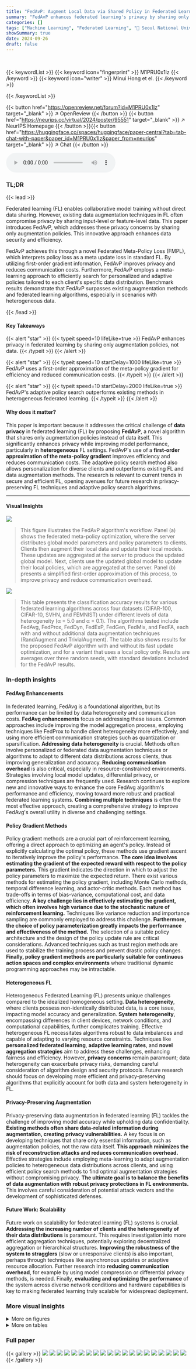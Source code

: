 ```yaml
---
title: "FedAvP: Augment Local Data via Shared Policy in Federated Learning"
summary: "FedAvP enhances federated learning's privacy by sharing only augmentation policies, improving performance in diverse settings."
categories: []
tags: ["Machine Learning", "Federated Learning", "🏢 Seoul National University",]
showSummary: true
date: 2024-09-26
draft: false
---
```


<br>

{{< keywordList >}}
{{< keyword icon="fingerprint" >}} M1PRU0x1Iz {{< /keyword >}}
{{< keyword icon="writer" >}} Minui Hong et el. {{< /keyword >}}
 
{{< /keywordList >}}

{{< button href="https://openreview.net/forum?id=M1PRU0x1Iz" target="_blank" >}}
↗ OpenReview
{{< /button >}}
{{< button href="https://neurips.cc/virtual/2024/poster/95551" target="_blank" >}}
↗ NeurIPS Homepage
{{< /button >}}{{< button href="https://huggingface.co/spaces/huggingface/paper-central?tab=tab-chat-with-paper&paper_id=M1PRU0x1Iz&paper_from=neurips" target="_blank" >}}
↗ Chat
{{< /button >}}



<audio controls>
    <source src="https://ai-paper-reviewer.com/M1PRU0x1Iz/podcast.wav" type="audio/wav">
    Your browser does not support the audio element.
</audio>


### TL;DR


{{< lead >}}

Federated learning (FL) enables collaborative model training without direct data sharing. However, existing data augmentation techniques in FL often compromise privacy by sharing input-level or feature-level data. This paper introduces FedAvP, which addresses these privacy concerns by sharing only augmentation policies.  This innovative approach enhances data security and efficiency. 

FedAvP achieves this through a novel Federated Meta-Policy Loss (FMPL), which interprets policy loss as a meta update loss in standard FL. By utilizing first-order gradient information, FedAvP improves privacy and reduces communication costs. Furthermore, FedAvP employs a meta-learning approach to efficiently search for personalized and adaptive policies tailored to each client's specific data distribution. Benchmark results demonstrate that FedAvP surpasses existing augmentation methods and federated learning algorithms, especially in scenarios with heterogeneous data.

{{< /lead >}}


#### Key Takeaways

{{< alert "star" >}}
{{< typeit speed=10 lifeLike=true >}} FedAvP enhances privacy in federated learning by sharing only augmentation policies, not data. {{< /typeit >}}
{{< /alert >}}

{{< alert "star" >}}
{{< typeit speed=10 startDelay=1000 lifeLike=true >}} FedAvP uses a first-order approximation of the meta-policy gradient for efficiency and reduced communication costs. {{< /typeit >}}
{{< /alert >}}

{{< alert "star" >}}
{{< typeit speed=10 startDelay=2000 lifeLike=true >}} FedAvP's adaptive policy search outperforms existing methods in heterogeneous federated learning. {{< /typeit >}}
{{< /alert >}}

#### Why does it matter?
This paper is important because it addresses the critical challenge of **data privacy** in federated learning (FL) by proposing **FedAvP**, a novel algorithm that shares only augmentation policies instead of data itself. This significantly enhances privacy while improving model performance, particularly in **heterogeneous** FL settings. FedAvP's use of a **first-order approximation of the meta-policy gradient** improves efficiency and reduces communication costs. The adaptive policy search method also allows personalization for diverse clients and outperforms existing FL and data augmentation methods.  The research is relevant to current trends in secure and efficient FL, opening avenues for future research in privacy-preserving FL techniques and adaptive policy search algorithms.

------
#### Visual Insights



![](https://ai-paper-reviewer.com/M1PRU0x1Iz/figures_3_1.jpg)

> This figure illustrates the FedAvP algorithm's workflow.  Panel (a) shows the federated meta-policy optimization, where the server distributes global model parameters and policy parameters to clients. Clients then augment their local data and update their local models. These updates are aggregated at the server to produce the updated global model. Next, clients use the updated global model to update their local policies, which are aggregated at the server. Panel (b) presents a simplified first-order approximation of this process, to improve privacy and reduce communication overhead.





![](https://ai-paper-reviewer.com/M1PRU0x1Iz/tables_6_1.jpg)

> This table presents the classification accuracy results for various federated learning algorithms across four datasets (CIFAR-100, CIFAR-10, SVHN, and FEMNIST) under different levels of data heterogeneity (α = 5.0 and α = 0.1).  The algorithms tested include FedAvg, FedProx, FedDyn, FedExP, FedGen, FedMix, and FedFA, each with and without additional data augmentation techniques (RandAugment and TrivialAugment).  The table also shows results for the proposed FedAvP algorithm with and without its fast update optimization, and for a variant that uses a local policy only.  Results are averages over three random seeds, with standard deviations included for the FedAvP results.





### In-depth insights


#### FedAvg Enhancements
In federated learning, FedAvg is a foundational algorithm, but its performance can be limited by data heterogeneity and communication costs.  **FedAvg enhancements** focus on addressing these issues.  Common approaches include improving the model aggregation process, employing techniques like FedProx to handle client heterogeneity more effectively, and using more efficient communication strategies such as quantization or sparsification.  **Addressing data heterogeneity** is crucial. Methods often involve personalized or federated data augmentation techniques or algorithms to adapt to different data distributions across clients, thus improving generalization and accuracy.  **Reducing communication overhead** is also critical, especially in resource-constrained environments.  Strategies involving local model updates, differential privacy, or compression techniques are frequently used.  Research continues to explore new and innovative ways to enhance the core FedAvg algorithm's performance and efficiency, moving toward more robust and practical federated learning systems. **Combining multiple techniques** is often the most effective approach, creating a comprehensive strategy to improve FedAvg's overall utility in diverse and challenging settings.

#### Policy Gradient Methods
Policy gradient methods are a crucial part of reinforcement learning, offering a direct approach to optimizing an agent's policy.  Instead of explicitly calculating the optimal policy, these methods use gradient ascent to iteratively improve the policy's performance. **The core idea involves estimating the gradient of the expected reward with respect to the policy parameters.**  This gradient indicates the direction in which to adjust the policy parameters to maximize the expected return. There exist various methods for estimating the policy gradient, including Monte Carlo methods, temporal difference learning, and actor-critic methods. Each method has trade-offs in terms of bias-variance, computational cost, and data efficiency.  **A key challenge lies in effectively estimating the gradient, which often involves high variance due to the stochastic nature of reinforcement learning.**  Techniques like variance reduction and importance sampling are commonly employed to address this challenge.  **Furthermore, the choice of policy parameterization greatly impacts the performance and effectiveness of the method.** The selection of a suitable policy architecture and the design of the policy update rule are critical considerations. Advanced techniques such as trust region methods are used to stabilize the training process and prevent drastic policy changes. **Finally, policy gradient methods are particularly suitable for continuous action spaces and complex environments** where traditional dynamic programming approaches may be intractable.

#### Heterogeneous FL
Heterogeneous Federated Learning (FL) presents unique challenges compared to the idealized homogeneous setting.  **Data heterogeneity**, where clients possess non-identically distributed data, is a core issue, impacting model accuracy and generalization. **System heterogeneity**, encompassing differences in client devices, network conditions, and computational capabilities, further complicates training.  Effective heterogeneous FL necessitates algorithms robust to data imbalances and capable of adapting to varying resource constraints. Techniques like **personalized federated learning**, **adaptive learning rates**, and **novel aggregation strategies** aim to address these challenges, enhancing fairness and efficiency.  However, **privacy concerns** remain paramount; data heterogeneity can exacerbate privacy risks, demanding careful consideration of algorithm design and security protocols.  Future research should focus on developing more efficient and privacy-preserving algorithms that explicitly account for both data and system heterogeneity in FL.

#### Privacy-Preserving Augmentation
Privacy-preserving data augmentation in federated learning (FL) tackles the challenge of improving model accuracy while upholding data confidentiality.  **Existing methods often share data-related information during augmentation, creating privacy vulnerabilities.** A key focus is on developing techniques that share only essential information, such as augmentation policies, not the raw data itself.  **This approach minimizes the risk of reconstruction attacks and reduces communication overhead.**  Effective strategies include employing meta-learning to adapt augmentation policies to heterogeneous data distributions across clients, and using efficient policy search methods to find optimal augmentation strategies without compromising privacy.  **The ultimate goal is to balance the benefits of data augmentation with robust privacy protections in FL environments.**  This involves careful consideration of potential attack vectors and the development of sophisticated defenses.

#### Future Work: Scalability
Future work on scalability for federated learning (FL) systems is crucial.  **Addressing the increasing number of clients and the heterogeneity of their data distributions** is paramount.  This requires investigation into more efficient aggregation techniques, potentially exploring decentralized aggregation or hierarchical structures.  **Improving the robustness of the system to stragglers** (slow or unresponsive clients) is also important, perhaps through techniques like asynchronous updates or adaptive resource allocation.  Further research into **reducing communication overhead**, for example by using model compression or differential privacy methods, is needed.  Finally, **evaluating and optimizing the performance** of the system across diverse network conditions and hardware capabilities is key to making federated learning truly scalable for widespread deployment.


### More visual insights

<details>
<summary>More on figures
</summary>


![](https://ai-paper-reviewer.com/M1PRU0x1Iz/figures_3_2.jpg)

> This figure illustrates the FedAvP algorithm's workflow.  Panel (a) shows the federated meta-policy loss method, where the server distributes global model and policy parameters to clients. Clients train locally on augmented data, updating both their local models and policies. These are then aggregated by the server to update the global model and policy. Panel (b) shows a first-order approximation of this process, simplifying the calculation and reducing communication costs by approximating the meta-policy gradient.


![](https://ai-paper-reviewer.com/M1PRU0x1Iz/figures_5_1.jpg)

> This figure illustrates the FedAvP algorithm's workflow.  Panel (a) shows the federated meta-policy optimization where the server distributes global model and policy parameters to clients, who then locally train models with augmented data and send updates back for aggregation. Panel (b) depicts a faster, first-order approximation of this process, still involving local model and policy updates followed by aggregation on the server.


![](https://ai-paper-reviewer.com/M1PRU0x1Iz/figures_7_1.jpg)

> This figure visualizes the learned global data augmentation policies for CIFAR-100, SVHN, and FEMNIST datasets. Each subfigure represents a heatmap showing the probability of selecting pairs of augmentation operations. The brighter the color, the higher the probability. This visualization helps understand how the algorithm learns different augmentation strategies for different datasets.


![](https://ai-paper-reviewer.com/M1PRU0x1Iz/figures_7_2.jpg)

> This figure shows the Euclidean distances between the personalized policies of clients participating in each round and the global policy for that round on CIFAR-100.  With α = 5.0 (i.i.d. data), the personalized policies of clients tend not to deviate from the global policy. With α = 0.1 (non-i.i.d. data), the deviation from the global policy is initially high but decreases as training progresses, particularly after about 100 rounds. The variance of the Euclidean distances also follows this pattern.  This illustrates how FedAvP adapts policies to heterogeneous data distributions.


![](https://ai-paper-reviewer.com/M1PRU0x1Iz/figures_16_1.jpg)

> This figure shows the results of reconstruction attacks from Table 2.  For each method (FedAvg, FedGen, FedMix, FedFA, FedAvP, and the defense method ATSPrivacy), it displays the original samples from a client with a small amount of data (Client(S)) and a client with a large amount of data (Client(L)), as well as the samples reconstructed by the server using the gradient information. The PSNR (Peak Signal-to-Noise Ratio) values, which represent the image quality of the reconstructed samples relative to the original samples, are also shown.


![](https://ai-paper-reviewer.com/M1PRU0x1Iz/figures_16_2.jpg)

> This figure visualizes the global policies learned by FedAvP for three different datasets: CIFAR-100, SVHN, and FEMNIST. Each subfigure shows a heatmap representing the probability of selecting different pairs of augmentation operations.  The heatmaps reveal the distinct augmentation strategies learned for each dataset, highlighting the algorithm's ability to adapt to heterogeneous data distributions.


![](https://ai-paper-reviewer.com/M1PRU0x1Iz/figures_17_1.jpg)

> The figure shows the training loss convergence curves for the proposed FedAvP algorithm across different datasets and heterogeneity levels (alpha values). The x-axis represents the training round, and the y-axis represents the training loss. The curves illustrate how the training loss decreases over time for FedAvP, demonstrating its effectiveness in optimizing the augmentation policies for federated learning.


![](https://ai-paper-reviewer.com/M1PRU0x1Iz/figures_17_2.jpg)

> The figure shows the training loss curves for the FedAvP algorithm across different datasets and heterogeneity levels (alpha values).  It demonstrates the convergence behavior of the algorithm's training loss over multiple rounds, providing insight into its training dynamics and stability. The different lines represent the training loss for each dataset and heterogeneity setting.


![](https://ai-paper-reviewer.com/M1PRU0x1Iz/figures_17_3.jpg)

> The figure shows the training loss convergence curves for the FedAvP algorithm across four different datasets and heterogeneity levels.  The x-axis represents the training round, while the y-axis shows the training loss.  The plots illustrate how the training loss decreases over time for each dataset and heterogeneity setting, providing insights into the convergence behavior of the FedAvP algorithm in various scenarios.


</details>




<details>
<summary>More on tables
</summary>


![](https://ai-paper-reviewer.com/M1PRU0x1Iz/tables_8_1.jpg)
> This table presents the test accuracy results for various federated learning algorithms across three datasets (CIFAR-100/10, SVHN, and FEMNIST) under different levels of data heterogeneity (α = 5.0 and α = 0.1).  The algorithms are tested with different data augmentation methods (Default, RandAugment, TrivialAugment). The table shows the test accuracy for each algorithm and augmentation method, highlighting the superior performance of FedAvP, particularly in the more heterogeneous setting (α = 0.1).  The results are averages over three runs, with standard deviations provided for FedAvP (Fast Update) and FedAvP.

![](https://ai-paper-reviewer.com/M1PRU0x1Iz/tables_8_2.jpg)
> This table presents the classification accuracy results for various federated learning methods on three different datasets (CIFAR-100/10, SVHN, and FEMNIST) under different levels of data heterogeneity (α = 5.0 and α = 0.1).  The results are averaged across three random seeds, showing the mean and standard deviation for the proposed FedAvP algorithm and its Fast Update variant.  The table allows a comparison of FedAvP against several baseline methods and data augmentation techniques (RandAugment and TrivialAugment), highlighting its performance in both i.i.d. and non-i.i.d. data settings.

![](https://ai-paper-reviewer.com/M1PRU0x1Iz/tables_14_1.jpg)
> This table presents the classification accuracies achieved by various federated learning methods on three different datasets (CIFAR-100, CIFAR-10, SVHN, and FEMNIST) under two levels of data heterogeneity (α = 5.0 and α = 0.1).  The results show the performance of standard methods (FedAvg, FedProx, FedDyn, FedExP), federated data augmentation methods (FedGen, FedMix, FedFA), and the proposed method (FedAvP) with and without additional data augmentation techniques (RandAugment and TrivialAugment).  Results are averaged over three runs and include standard deviations for FedAvP and its faster update variant.

![](https://ai-paper-reviewer.com/M1PRU0x1Iz/tables_15_1.jpg)
> This table presents the classification test accuracy results achieved by various federated learning methods across four datasets (CIFAR-100, CIFAR-10, SVHN, and FEMNIST) under two different levels of data heterogeneity (α = 5.0 and α = 0.1).  The results are averaged over three different random seeds for each method and dataset combination. For FedAvP and its fast update version, standard deviations are also included. The table shows the impact of heterogeneity on model performance, and how different data augmentation strategies impact the results of various federated learning algorithms.

![](https://ai-paper-reviewer.com/M1PRU0x1Iz/tables_15_2.jpg)
> This table presents the test accuracy results for various federated learning methods across different datasets (CIFAR-100, CIFAR-10, SVHN, and FEMNIST) and heterogeneity levels (α = 5.0 and α = 0.1).  The methods include standard federated learning algorithms (FedAvg, FedProx, FedDyn, FedExP) and federated data augmentation techniques (FedGen, FedMix, FedFA), each tested with and without additional data augmentation methods (RandAugment, TrivialAugment).  The table shows the performance of the proposed algorithm, FedAvP, and its variants (FedAvP with Local Policy, FedAvP with Fast Update), comparing their performance to the baselines.  Results are averaged across three random seeds, with standard deviations provided for FedAvP and its fast update variant.

![](https://ai-paper-reviewer.com/M1PRU0x1Iz/tables_15_3.jpg)
> This table presents the test accuracy results for various federated learning algorithms across four datasets (CIFAR-100, CIFAR-10, SVHN, and FEMNIST) under different levels of data heterogeneity (represented by α = 5.0 and α = 0.1).  The algorithms are evaluated with and without additional data augmentation techniques (Default, RandAugment, TrivialAugment).  The table highlights the performance of the proposed FedAvP algorithm and its faster variant (FedAvP (Fast Update)) compared to various baselines, showing improvements, particularly in highly heterogeneous settings.

![](https://ai-paper-reviewer.com/M1PRU0x1Iz/tables_15_4.jpg)
> This table presents the classification test accuracy results for various federated learning algorithms on three different datasets (CIFAR-100, CIFAR-10, SVHN, and FEMNIST) under two different levels of data heterogeneity (α = 5.0 and α = 0.1).  The algorithms are compared with and without different data augmentation methods (Default, RandAugment, TrivialAugment).  The table shows the average test accuracy over three random seeds, and also includes standard deviations for the FedAvP (Fast Update) and FedAvP methods.

![](https://ai-paper-reviewer.com/M1PRU0x1Iz/tables_18_1.jpg)
> This table presents the classification accuracy results achieved by various federated learning methods (including FedAvg, FedProx, FedDyn, FedExP, FedGen, FedMix, and FedFA) on four different datasets (CIFAR-100, CIFAR-10, SVHN, and FEMNIST).  The results are broken down by the level of data heterogeneity (α = 5.0 and α = 0.1), with each method tested using three different data augmentation techniques: default, RandAugment, and TrivialAugment. The table also includes results for the proposed FedAvP method with local policies and fast updates, showing its performance compared to the baselines.

![](https://ai-paper-reviewer.com/M1PRU0x1Iz/tables_18_2.jpg)
> This table presents the test accuracy results for various federated learning algorithms on three different datasets (CIFAR-100/10, SVHN, FEMNIST) under different levels of data heterogeneity (α = 5.0 and α = 0.1).  The algorithms are evaluated with default augmentations, RandAugment, and TrivialAugment. The results are averaged over three random seeds, and the standard deviation is shown for FedAvP and its fast update variant.

![](https://ai-paper-reviewer.com/M1PRU0x1Iz/tables_18_3.jpg)
> This table presents the classification accuracies achieved by various federated learning methods on three different datasets (CIFAR-100/10, SVHN, and FEMNIST) under varying degrees of data heterogeneity (α = 5.0 and α = 0.1).  The results are averaged over three random seeds, providing a measure of the methods' robustness and generalizability.  The table includes baseline methods such as FedAvg, FedProx, and others, along with data augmentation techniques and the proposed FedAvP method with and without the fast update.  The variance is specifically reported for the FedAvP method with and without the fast update, highlighting their performance consistency.

![](https://ai-paper-reviewer.com/M1PRU0x1Iz/tables_19_1.jpg)
> This table presents the classification accuracy results for various federated learning algorithms on three benchmark datasets (CIFAR-100, CIFAR-10, SVHN, and FEMNIST).  It compares the performance of standard algorithms (FedAvg, FedProx, FedDyn, FedExP) with and without data augmentation techniques (RandAugment and TrivialAugment),  and also against existing federated data augmentation methods (FedGen, FedMix, FedFA). The key comparison is against the proposed FedAvP algorithm, which is tested with and without a fast update optimization.  Results are reported for two levels of data heterogeneity (α=5.0 and α=0.1),  showing the robustness and effectiveness of FedAvP under different non-i.i.d. settings.  Error bars are provided for FedAvP to show statistical significance.

![](https://ai-paper-reviewer.com/M1PRU0x1Iz/tables_19_2.jpg)
> This table presents the test accuracy results for various federated learning algorithms on three benchmark datasets (CIFAR-100, CIFAR-10, SVHN, and FEMNIST) under two different levels of data heterogeneity (α = 5.0 and α = 0.1). The algorithms are evaluated with and without data augmentation techniques (Default, RandAugment, TrivialAugment).  The results are averaged over three random seeds and show the performance of FedAvP compared to other methods, along with statistical variance for FedAvP and its fast update version.

![](https://ai-paper-reviewer.com/M1PRU0x1Iz/tables_19_3.jpg)
> This table presents the classification accuracies achieved by different federated learning methods on various datasets (CIFAR-100, CIFAR-10, SVHN, and FEMNIST) under two different levels of data heterogeneity (α = 5.0 and α = 0.1).  The results include baselines (FedAvg, FedProx, FedDyn, FedExP, FedGen, FedMix, FedFA) with and without data augmentation techniques (Default, RandAugment, TrivialAugment).  The performance of the proposed FedAvP method is shown, along with a variant using a fast update strategy and a comparison to a local policy approach.  Results are averages across three random seeds, and standard deviations are provided for FedAvP and its fast update version.

![](https://ai-paper-reviewer.com/M1PRU0x1Iz/tables_19_4.jpg)
> This table presents the classification accuracy results for various federated learning methods across different datasets (CIFAR-100, CIFAR-10, SVHN, and FEMNIST) under different levels of data heterogeneity (α = 5.0 and α = 0.1).  The methods tested include FedAvg, FedProx, FedDyn, FedExP, FedGen, FedMix, and FedFA, each combined with default augmentations, RandAugment, and TrivialAugment. The table also includes results for FedAvP (with local policy search), FedAvP (Fast Update), and the proposed FedAvP method.  Results are averaged over three random seeds, with standard deviations reported for FedAvP and FedAvP (Fast Update) to show the consistency and stability of the results.

![](https://ai-paper-reviewer.com/M1PRU0x1Iz/tables_20_1.jpg)
> This table presents the classification accuracies achieved by various federated learning methods (FedAvg, FedProx, FedDyn, FedExP, FedGen, FedMix, FedFA, and FedAvP) on three different datasets (CIFAR-100, CIFAR-10, SVHN, and FEMNIST) under different levels of data heterogeneity (α = 5.0 and α = 0.1).  The results are averaged over three independent runs, and standard deviations are reported for FedAvP (Fast Update) and FedAvP to show the consistency of the results. The table allows comparison of the proposed method (FedAvP) with existing methods, both standard federated learning algorithms and federated data augmentation techniques, under varying data distributions.

![](https://ai-paper-reviewer.com/M1PRU0x1Iz/tables_21_1.jpg)
> This table presents the classification accuracy results for various federated learning algorithms on three different datasets (CIFAR-100/10, SVHN, and FEMNIST) under two different levels of data heterogeneity (α = 5.0 and α = 0.1).  Each algorithm is tested with three data augmentation methods: Default, RandAugment, and TrivialAugment.  The table shows that the proposed FedAvP algorithm outperforms existing methods, especially in the high heterogeneity setting (α = 0.1).  Results are averaged across three random seeds, and variances are provided for FedAvP and its Fast Update variant.

</details>




### Full paper

{{< gallery >}}
<img src="https://ai-paper-reviewer.com/M1PRU0x1Iz/1.png" class="grid-w50 md:grid-w33 xl:grid-w25" />
<img src="https://ai-paper-reviewer.com/M1PRU0x1Iz/2.png" class="grid-w50 md:grid-w33 xl:grid-w25" />
<img src="https://ai-paper-reviewer.com/M1PRU0x1Iz/3.png" class="grid-w50 md:grid-w33 xl:grid-w25" />
<img src="https://ai-paper-reviewer.com/M1PRU0x1Iz/4.png" class="grid-w50 md:grid-w33 xl:grid-w25" />
<img src="https://ai-paper-reviewer.com/M1PRU0x1Iz/5.png" class="grid-w50 md:grid-w33 xl:grid-w25" />
<img src="https://ai-paper-reviewer.com/M1PRU0x1Iz/6.png" class="grid-w50 md:grid-w33 xl:grid-w25" />
<img src="https://ai-paper-reviewer.com/M1PRU0x1Iz/7.png" class="grid-w50 md:grid-w33 xl:grid-w25" />
<img src="https://ai-paper-reviewer.com/M1PRU0x1Iz/8.png" class="grid-w50 md:grid-w33 xl:grid-w25" />
<img src="https://ai-paper-reviewer.com/M1PRU0x1Iz/9.png" class="grid-w50 md:grid-w33 xl:grid-w25" />
<img src="https://ai-paper-reviewer.com/M1PRU0x1Iz/10.png" class="grid-w50 md:grid-w33 xl:grid-w25" />
<img src="https://ai-paper-reviewer.com/M1PRU0x1Iz/11.png" class="grid-w50 md:grid-w33 xl:grid-w25" />
<img src="https://ai-paper-reviewer.com/M1PRU0x1Iz/12.png" class="grid-w50 md:grid-w33 xl:grid-w25" />
<img src="https://ai-paper-reviewer.com/M1PRU0x1Iz/13.png" class="grid-w50 md:grid-w33 xl:grid-w25" />
<img src="https://ai-paper-reviewer.com/M1PRU0x1Iz/14.png" class="grid-w50 md:grid-w33 xl:grid-w25" />
<img src="https://ai-paper-reviewer.com/M1PRU0x1Iz/15.png" class="grid-w50 md:grid-w33 xl:grid-w25" />
<img src="https://ai-paper-reviewer.com/M1PRU0x1Iz/16.png" class="grid-w50 md:grid-w33 xl:grid-w25" />
<img src="https://ai-paper-reviewer.com/M1PRU0x1Iz/17.png" class="grid-w50 md:grid-w33 xl:grid-w25" />
<img src="https://ai-paper-reviewer.com/M1PRU0x1Iz/18.png" class="grid-w50 md:grid-w33 xl:grid-w25" />
<img src="https://ai-paper-reviewer.com/M1PRU0x1Iz/19.png" class="grid-w50 md:grid-w33 xl:grid-w25" />
<img src="https://ai-paper-reviewer.com/M1PRU0x1Iz/20.png" class="grid-w50 md:grid-w33 xl:grid-w25" />
{{< /gallery >}}